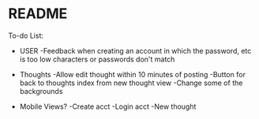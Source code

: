 # README

To-do List:

* USER
-Feedback when creating an account in which the password, etc is too low characters or passwords don't match

* Thoughts
-Allow edit thought within 10 minutes of posting
-Button for back to thoughts index from new thought view
-Change some of the backgrounds

* Mobile Views?
-Create acct
-Login acct
-New thought
